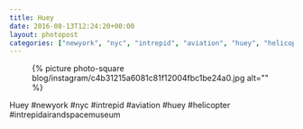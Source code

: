 ```yaml
---
title: Huey
date: 2016-08-13T12:24:20+00:00
layout: photopost
categories: ["newyork", "nyc", "intrepid", "aviation", "huey", "helicopter", "intrepidairandspacemuseum", "photos", "instagram"]
---
```


<figure class="photo photo--square">
  {% picture photo-square blog/instagram/c4b31215a6081c81f12004fbc1be24a0.jpg alt="" %}
</figure>

Huey
#newyork #nyc #intrepid #aviation #huey #helicopter #intrepidairandspacemuseum
